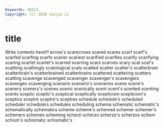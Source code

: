 ```yaml
---
Keywords: 16513
Copyright: (C) 2020 Junjie Li
---
```


# title

Write contents here!!!
ecrow's 
scarecrows 
scared 
scares 
scarf 
scarf's
scarfed 
scarfing 
scarfs 
scarier 
scariest 
scarified 
scarifies 
scarify 
scarifying 
scaring
scarlet 
scarlet's 
scarred 
scarring 
scars 
scarves 
scary 
scat 
scat's 
scathing
scathingly 
scatological 
scats 
scatted 
scatter 
scatter's 
scatterbrain 
scatterbrain's 
scatterbrained 
scatterbrains
scattered 
scattering 
scatters 
scatting 
scavenge 
scavenged 
scavenger 
scavenger's 
scavengers 
scavenges
scavenging 
scenario 
scenario's 
scenarios 
scene 
scene's 
scenery 
scenery's 
scenes 
scenic
scenically 
scent 
scent's 
scented 
scenting 
scents 
sceptic 
sceptic's 
sceptical 
sceptically
scepticism 
scepticism's 
sceptics 
sceptre 
sceptre's 
sceptres 
schedule 
schedule's 
scheduled 
scheduler
schedulers 
schedules 
scheduling 
schema 
schematic 
schematic's 
schematically 
schematics 
scheme 
scheme's
schemed 
schemer 
schemer's 
schemers 
schemes 
scheming 
scherzi 
scherzo 
scherzo's 
scherzos
schism 
schism's 
schismatic 
schismatic's 
